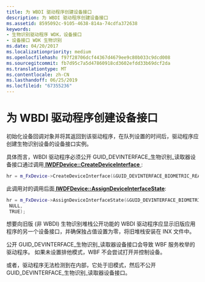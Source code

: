 ```yaml
---
title: 为 WBDI 驱动程序创建设备接口
description: 为 WBDI 驱动程序创建设备接口
ms.assetid: 8595092c-9105-4638-814a-74cdfa372638
keywords:
- 生物识别驱动程序 WDK，设备接口
- 设备接口 WDK 生物识别
ms.date: 04/20/2017
ms.localizationpriority: medium
ms.openlocfilehash: f97f28706dcf44367d4679ee9c80b033c9dcd008
ms.sourcegitcommit: fb7d95c7a5d47860918cd3602efdd33b69dcf2da
ms.translationtype: MT
ms.contentlocale: zh-CN
ms.lasthandoff: 06/25/2019
ms.locfileid: "67355236"
---
```

# <a name="creating-a-device-interface-for-a-wbdi-driver"></a>为 WBDI 驱动程序创建设备接口


初始化设备回调对象并将其返回到该驱动程序，在队列设置的时间后，驱动程序应创建生物识别设备的设备接口实例。

具体而言，WBDI 驱动程序必须公开 GUID\_DEVINTERFACE\_生物识别\_读取器设备接口通过调用[ **IWDFDevice::CreateDeviceInterface** ](https://docs.microsoft.com/windows-hardware/drivers/ddi/content/wudfddi/nf-wudfddi-iwdfdevice-createdeviceinterface):

```cpp
hr = m_FxDevice->CreateDeviceInterface(&GUID_DEVINTERFACE_BIOMETRIC_READER, NULL);
```

此调用对的调用后面[ **IWDFDevice::AssignDeviceInterfaceState**](https://docs.microsoft.com/windows-hardware/drivers/ddi/content/wudfddi/nf-wudfddi-iwdfdevice-assigndeviceinterfacestate):

```cpp
hr = m_FxDevice->AssignDeviceInterfaceState(&GUID_DEVINTERFACE_BIOMETRIC_READER,
 NULL,
 TRUE);
```

想要向旧版 (非 WBDI) 生物识别堆栈公开功能的 WBDI 驱动程序应显示旧版应用程序的另一个设备接口，并确保独占值设置为零，将旧堆栈安装在 INX 文件中。

公开 GUID\_DEVINTERFACE\_生物识别\_读取器设备接口会导致 WBF 服务枚举的驱动程序。 如果未设置排他模式，WBF 不会尝试打开并控制设备。

或者，驱动程序无法检测到在内部，它处于旧模式，然后不公开 GUID\_DEVINTERFACE\_生物识别\_读取器设备接口。

 

 





